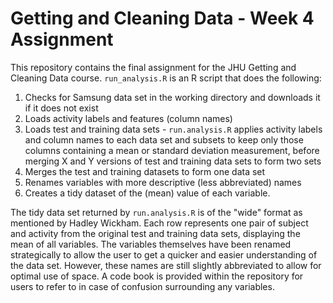 # Getting and Cleaning Data - Week 4 Assignment

This repository contains the final assignment for the JHU Getting and Cleaning Data course. `run_analysis.R` is an R script that does the following:

1. Checks for Samsung data set in the working directory and downloads it if it does not exist
2. Loads activity labels and features (column names)
3. Loads test and training data sets - `run.analysis.R` applies activity labels and column names to each data set and subsets to keep only those columns containing a mean or standard deviation measurement, before merging X and Y versions of test and training data sets to form two sets
5. Merges the test and training datasets to form one data set
6. Renames variables with more descriptive (less abbreviated) names
7. Creates a tidy dataset of the (mean) value of each
   variable.

The tidy data set returned by `run.analysis.R` is of the "wide" format as mentioned by Hadley Wickham. Each row represents one pair of subject and activity from the original test and training data sets, displaying the mean of all variables. The variables themselves have been renamed strategically to allow the user to get a quicker and easier understanding of the data set. However, these names are still slightly abbreviated to allow for optimal use of space. A code book is provided within the repository for users to refer to in case of confusion surrounding any variables. 
